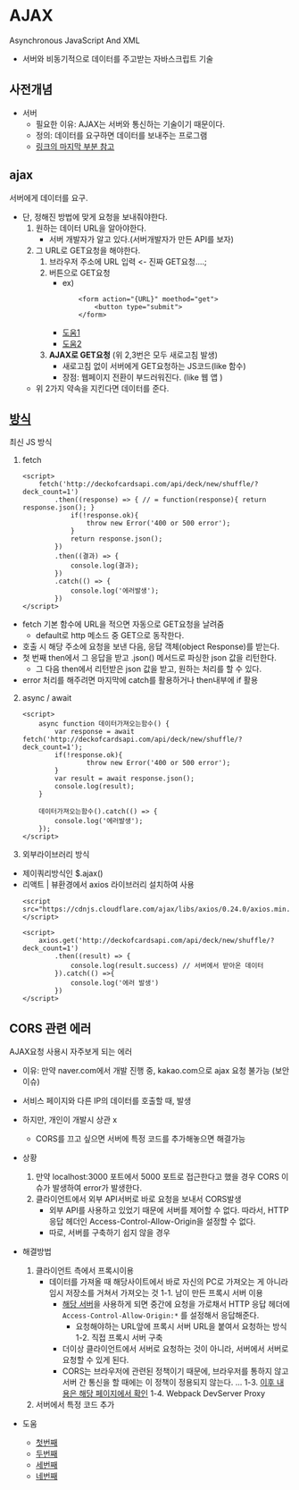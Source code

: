# AJAX
Asynchronous JavaScript And XML
- 서버와 비동기적으로 데이터를 주고받는 자바스크립트 기술

## 사전개념
- 서버
    - 필요한 이유: AJAX는 서버와 통신하는 기술이기 때문이다.
    - 정의: 데이터를 요구하면 데이터를 보내주는 프로그램
    - [링크의 마지막 부분 참고](../CS/Basic.md)

## ajax
서버에게 데이터를 요구. 
- 단, 정해진 방법에 맞게 요청을 보내줘야한다.
    1. 원하는 데이터 URL을 알아야한다.
        - 서버 개발자가 알고 있다.(서버개발자가 만든 API를 보자)
    2. 그 URL로 GET요청을 해야한다.
        1. 브라우저 주소에 URL 입력 <- 진짜 GET요청....;
        2. 버튼으로 GET요청
            - ex) 
                ```
                    <form action="{URL}" moethod="get">
                        <button type="submit">
                    </form>
                ```
            - [도움1](http://tcpschool.com/html-tag-attrs/button-formmethod)
            - [도움2](https://m.blog.naver.com/PostView.naver?isHttpsRedirect=true&blogId=pjs990417&logNo=221358485714)
        3. **AJAX로 GET요청** (위 2,3번은 모두 새로고침 발생)
            - 새로고침 없이 서버에게 GET요청하는 JS코드(like 함수)
            - 장점: 웹페이지 전환이 부드러워진다. (like 웹 앱 )
    - 위 2가지 약속을 지킨다면 데이터를 준다.

## [방식](https://chanhuiseok.github.io/posts/js-6/)
최신 JS 방식
1. fetch
    ```
    <script>
        fetch('http://deckofcardsapi.com/api/deck/new/shuffle/?deck_count=1')
            .then((response) => { // = function(response){ return response.json(); }
                if(!response.ok){
                    throw new Error('400 or 500 error');
                }
                return response.json();
            })
            .then((결과) => {
                console.log(결과);
            })
            .catch(() => {
                console.log('에러발생');
            })
    </script>
    ```
- fetch 기본 함수에 URL을 적으면 자동으로 GET요청을 날려줌
    -  default로 http 메소드 중 GET으로 동작한다.
- 호출 시 해당 주소에 요청을 보낸 다음, 응답 객체(object Response)를 받는다.
- 첫 번째 then에서 그 응답을 받고 .json() 메서드로 파싱한 json 값을 리턴한다.
    - 그 다음 then에서 리턴받은 json 값을 받고, 원하는 처리를 할 수 있다.
- error 처리를 해주려면 마지막에 catch를 활용하거나 then내부에 if 활용

2. async / await
    ```
    <script>
        async function 데이터가져오는함수() {
            var response = await fetch('http://deckofcardsapi.com/api/deck/new/shuffle/?deck_count=1');
            if(!response.ok){
                    throw new Error('400 or 500 error');
            }
            var result = await response.json();
            console.log(result);
        }

        데이터가져오는함수().catch(() => {
            console.log('에러발생');
        });
    </script>
    ```

3. 외부라이브러리 방식
- 제이쿼리방식인 $.ajax()
- 리액트 | 뷰환경에서 axios 라이브러리 설치하여 사용
    ```
    <script src="https://cdnjs.cloudflare.com/ajax/libs/axios/0.24.0/axios.min.js"></script>

    <script>
        axios.get('http://deckofcardsapi.com/api/deck/new/shuffle/?deck_count=1')
            .then((result) => {
                console.log(result.success) // 서버에서 받아온 데이터
            }).catch(() =>{
                console.log('에러 발생')
            })
    </script>
    ```

## CORS 관련 에러
AJAX요청 사용시 자주보게 되는 에러
- 이유: 만약 naver.com에서 개발 진행 중, kakao.com으로 ajax 요청 불가능 (보안이슈)
- 서비스 페이지와 다른 IP의 데이터를 호출할 때, 발생
- 하지만, 개인이 개발시 상관 x
    - CORS를 끄고 싶으면 서버에 특정 코드를 추가해놓으면 해결가능

- 상황
    1. 만약 localhost:3000 포트에서 5000 포트로 접근한다고 했을 경우 CORS 이슈가 발생하여 error가 발생한다.
    2. 클라이언트에서 외부 API서버로 바로 요청을 보내서 CORS발생
        - 외부 API를 사용하고 있었기 때문에 서버를 제어할 수 없다. 따라서, HTTP응답 헤더인 Access-Control-Allow-Origin을 설정할 수 없다.
        - 따로, 서버를 구축하기 쉽지 않을 경우

- 해결방법
    1. 클라이언트 측에서 프록시이용
        - 데이터를 가져올 때 해당사이트에서 바로 자신의 PC로 가져오는 게 아니라 임시 저장소를 거쳐서 가져오는 것
        1-1. 남이 만든 프록시 서버 이용
            - [해당 서버](https://cors-anywhere.herokuapp.com)을 사용하게 되면 중간에 요청을 가로채서 HTTP 응답 헤더에 ``Access-Control-Allow-Origin:*`` 를 설정해서 응답해준다.
                - 요청해야하는 URL앞에 프록시 서버 URL을 붙여서 요청하는 방식
        1-2. 직접 프록시 서버 구축
            - 더이상 클라이언트에서 서버로 요청하는 것이 아니라, 서버에서 서버로 요청할 수 있게 된다.
            - CORS는 브라우저에 관련된 정책이기 때문에, 브라우저를 통하지 않고 서버 간 통신을 할 때에는 이 정책이 정용되지 않는다.
            ...
        1-3. [이후 내용은 해당 페이지에서 확인](https://xiubindev.tistory.com/115#recentEntries)
        1-4. Webpack DevServer Proxy
    2. 서버에서 특정 코드 추가

- 도움
    - [첫번째](https://evan-moon.github.io/2020/05/21/about-cors/)
    - [두번째](https://developer-talk.tistory.com/91)
    - [세번째](https://velog.io/@sonwj0915/CORS%EC%99%80-Proxy%EB%A5%BC-%ED%99%9C%EC%9A%A9%ED%95%98%EC%97%AC-%ED%95%B4%EA%B2%B0%ED%95%98%EA%B8%B0)
    - [네번째](https://react.vlpt.us/redux-middleware/09-cors-and-proxy.html)